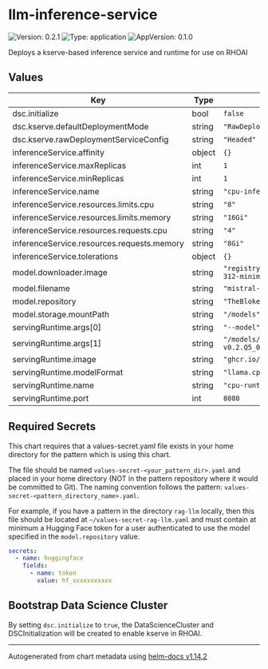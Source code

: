 # llm-inference-service

![Version: 0.2.1](https://img.shields.io/badge/Version-0.2.1-informational?style=flat-square) ![Type: application](https://img.shields.io/badge/Type-application-informational?style=flat-square) ![AppVersion: 0.1.0](https://img.shields.io/badge/AppVersion-0.1.0-informational?style=flat-square)

Deploys a kserve-based inference service and runtime for use on RHOAI

## Values

| Key                                        | Type   | Default                                                      | Description |
| ------------------------------------------ | ------ | ------------------------------------------------------------ | ----------- |
| dsc.initialize                             | bool   | `false`                                                      |             |
| dsc.kserve.defaultDeploymentMode           | string | `"RawDeployment"`                                            |             |
| dsc.kserve.rawDeploymentServiceConfig      | string | `"Headed"`                                                   |             |
| inferenceService.affinity                  | object | `{}`                                                         |             |
| inferenceService.maxReplicas               | int    | `1`                                                          |             |
| inferenceService.minReplicas               | int    | `1`                                                          |             |
| inferenceService.name                      | string | `"cpu-inference-service"`                                    |             |
| inferenceService.resources.limits.cpu      | string | `"8"`                                                        |             |
| inferenceService.resources.limits.memory   | string | `"16Gi"`                                                     |             |
| inferenceService.resources.requests.cpu    | string | `"4"`                                                        |             |
| inferenceService.resources.requests.memory | string | `"8Gi"`                                                      |             |
| inferenceService.tolerations               | object | `{}`                                                         |             |
| model.downloader.image                     | string | `"registry.access.redhat.com/ubi10/python-312-minimal:10.0"` |             |
| model.filename                             | string | `"mistral-7b-instruct-v0.2.Q5_0.gguf"`                       |             |
| model.repository                           | string | `"TheBloke/Mistral-7B-Instruct-v0.2-GGUF"`                   |             |
| model.storage.mountPath                    | string | `"/models"`                                                  |             |
| servingRuntime.args[0]                     | string | `"--model"`                                                  |             |
| servingRuntime.args[1]                     | string | `"/models/mistral-7b-instruct-v0.2.Q5_0.gguf"`               |             |
| servingRuntime.image                       | string | `"ghcr.io/ggml-org/llama.cpp:server"`                        |             |
| servingRuntime.modelFormat                 | string | `"llama.cpp"`                                                |             |
| servingRuntime.name                        | string | `"cpu-runtime"`                                              |             |
| servingRuntime.port                        | int    | `8080`                                                       |             |

## Required Secrets

This chart requires that a values-secret.yaml file exists in your home directory for the pattern which is using this chart.

The file should be named `values-secret-<your_pattern_dir>.yaml` and placed in your home directory (NOT in the pattern repository where it would be committed to Git). The naming convention follows the pattern: `values-secret-<pattern_directory_name>.yaml`.

For example, if you have a pattern in the directory `rag-llm` locally, then this file should be located at `~/values-secret-rag-llm.yaml` and must contain at minimum a Hugging Face token for a user authenticated to use the model specified in the `model.repository` value.

```yaml
secrets:
  - name: huggingface
    fields:
      - name: token
        value: hf_xxxxxxxxxxx
```

## Bootstrap Data Science Cluster

By setting `dsc.initialize` to `true`, the DataScienceCluster and DSCInitialization will be created to enable kserve in RHOAI.

---

Autogenerated from chart metadata using [helm-docs v1.14.2](https://github.com/norwoodj/helm-docs/releases/v1.14.2)
